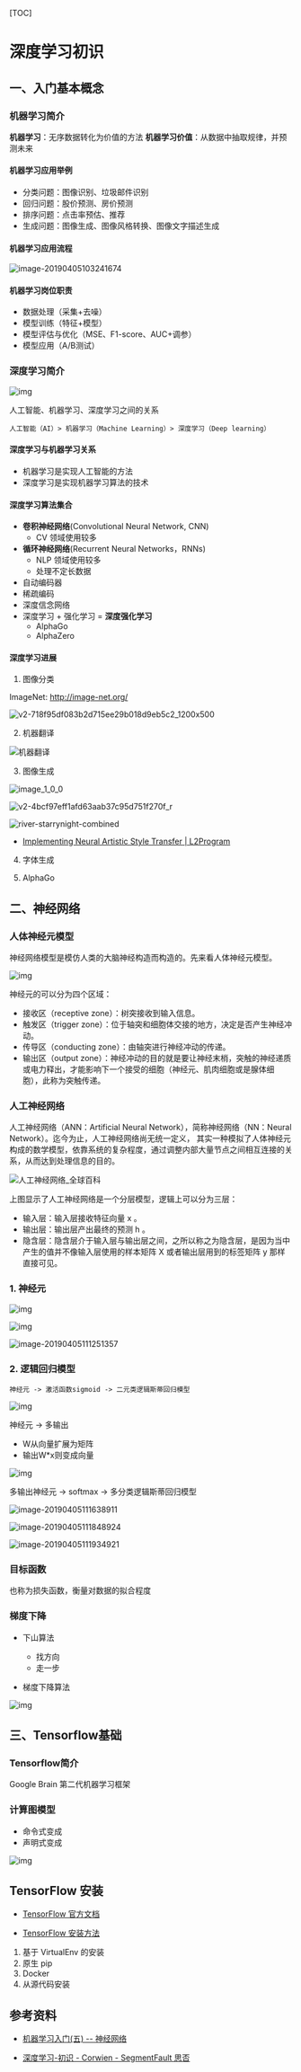 [TOC]

# 深度学习初识

## 一、入门基本概念

### 机器学习简介

**机器学习**：无序数据转化为价值的方法
**机器学习价值**：从数据中抽取规律，并预测未来



#### 机器学习应用举例

- 分类问题：图像识别、垃圾邮件识别
- 回归问题：股价预测、房价预测
- 排序问题：点击率预估、推荐
- 生成问题：图像生成、图像风格转换、图像文字描述生成



#### 机器学习应用流程

![image-20190405103241674](https://raw.githubusercontent.com/lindage1994/images/master/typora202101/02/161841-473950.png)



#### 机器学习岗位职责

- 数据处理（采集+去噪）
- 模型训练（特征+模型）
- 模型评估与优化（MSE、F1-score、AUC+调参）
- 模型应用（A/B测试）



### 深度学习简介

![img](https://raw.githubusercontent.com/lindage1994/images/master/typora202101/02/161848-175165.jpeg)

人工智能、机器学习、深度学习之间的关系

```
人工智能（AI）> 机器学习（Machine Learning）> 深度学习（Deep learning）
```



#### 深度学习与机器学习关系

- 机器学习是实现人工智能的方法
- 深度学习是实现机器学习算法的技术



#### 深度学习算法集合

- **卷积神经网络**(Convolutional Neural Network, CNN)
  - CV 领域使用较多
- **循环神经网络**(Recurrent Neural Networks，RNNs)
  - NLP 领域使用较多
  - 处理不定长数据
- 自动编码器
- 稀疏编码
- 深度信念网络
- 深度学习 + 强化学习 = **深度强化学习**
  - AlphaGo
  - AlphaZero



#### 深度学习进展

1. 图像分类

ImageNet: http://image-net.org/

![v2-718f95df083b2d715ee29b018d9eb5c2_1200x500](https://raw.githubusercontent.com/lindage1994/images/master/typora202101/02/161854-868502.jpeg)



2. 机器翻译

![机器翻译](https://raw.githubusercontent.com/lindage1994/images/master/typora202101/02/161900-470802.jpeg)

3. 图像生成

![image_1_0_0](https://raw.githubusercontent.com/lindage1994/images/master/typora202101/02/161905-308191.jpeg)

![v2-4bcf97eff1afd63aab37c95d751f270f_r](https://raw.githubusercontent.com/lindage1994/images/master/typora202101/02/161913-23736.jpeg)

![river-starrynight-combined](https://raw.githubusercontent.com/lindage1994/images/master/typora202101/02/161919-854483.png)

- [Implementing Neural Artistic Style Transfer | L2Program](http://l2program.co.uk/945/implementing-neural-artistic-style-transfer)

4. 字体生成

5. AlphaGo



## 二、神经网络

### 人体神经元模型

神经网络模型是模仿人类的大脑神经构造而构造的。先来看人体神经元模型。

![img](https://raw.githubusercontent.com/lindage1994/images/master/typora202101/02/161924-231096.png)

神经元的可以分为四个区域：

- 接收区（receptive zone）：树突接收到输入信息。
- 触发区（trigger zone）：位于轴突和细胞体交接的地方，决定是否产生神经冲动。
- 传导区（conducting zone）：由轴突进行神经冲动的传递。
- 输出区（output zone）：神经冲动的目的就是要让神经末梢，突触的神经递质或电力释出，才能影响下一个接受的细胞（神经元、肌肉细胞或是腺体细胞），此称为突触传递。



### 人工神经网络

人工神经网络（ANN：Artificial Neural Network），简称神经网络（NN：Neural Network）。迄今为止，人工神经网络尚无统一定义， 其实一种模拟了人体神经元构成的数学模型，依靠系统的复杂程度，通过调整内部大量节点之间相互连接的关系，从而达到处理信息的目的。

![人工神经网络_全球百科](https://raw.githubusercontent.com/lindage1994/images/master/typora202101/26/193255-513742.png)

上图显示了人工神经网络是一个分层模型，逻辑上可以分为三层：

- 输入层：输入层接收特征向量 x 。
- 输出层：输出层产出最终的预测 h 。
- 隐含层：隐含层介于输入层与输出层之间，之所以称之为隐含层，是因为当中产生的值并不像输入层使用的样本矩阵 X 或者输出层用到的标签矩阵 y 那样直接可见。





### 1. 神经元

![img](https://raw.githubusercontent.com/lindage1994/images/master/typora202101/02/161935-626915.png)

![img](https://raw.githubusercontent.com/lindage1994/images/master/typora202101/02/161938-757111.png)



![image-20190405111251357](https://raw.githubusercontent.com/lindage1994/images/master/typora202101/02/161941-396442.png)



### 2. 逻辑回归模型

```
神经元 -> 激活函数sigmoid -> 二元类逻辑斯蒂回归模型
```

![img](https://raw.githubusercontent.com/lindage1994/images/master/typora202101/02/161945-504362.png)



神经元 -> 多输出

- W从向量扩展为矩阵
- 输出W*x则变成向量

![img](https://raw.githubusercontent.com/lindage1994/images/master/typora202101/02/162249-439818.png)



多输出神经元 -> softmax -> 多分类逻辑斯蒂回归模型

![image-20190405111638911](https://raw.githubusercontent.com/lindage1994/images/master/typora202101/02/162222-647699.png)

![image-20190405111848924](https://raw.githubusercontent.com/lindage1994/images/master/typora202101/02/162254-837052.png)

![image-20190405111934921](https://raw.githubusercontent.com/lindage1994/images/master/typora202101/02/162300-801931.png)

### 目标函数

也称为损失函数，衡量对数据的拟合程度



### 梯度下降

- 下山算法
  - 找方向
  - 走一步

- 梯度下降算法

![img](https://raw.githubusercontent.com/lindage1994/images/master/typora202101/02/162304-461224.png)

## 三、Tensorflow基础

### Tensorflow简介

Google Brain 第二代机器学习框架



### 计算图模型

- 命令式变成
- 声明式变成

![img](https://raw.githubusercontent.com/lindage1994/images/master/typora202101/02/162310-921686.png)



## TensorFlow 安装

- [TensorFlow 官方文档](https://tensorflow.google.cn/)

- [TensorFlow 安装方法](https://tensorflow.google.cn/install)



1. 基于 VirtualEnv 的安装
2. 原生 pip
3. Docker
4. 从源代码安装



## 参考资料

- [机器学习入门(五) -- 神经网络](https://waltyou.github.io/Neural-Network/#%E7%A5%9E%E7%BB%8F%E7%BD%91%E7%BB%9C%E5%AE%9A%E4%B9%89)

- [深度学习-初识 - Corwien - SegmentFault 思否](https://segmentfault.com/a/1190000016068053)